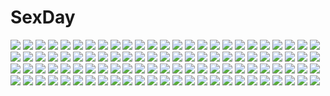 # SexDay
![](https://konachan.com/image/4cd798afb9038e62f03710c7c320db25/Konachan.com%20-%2043435%20angel%20animal%20bat%20blonde_hair%20blush%20bow%20butterfly%20cross%20dress%20flowers%20halo%20hinamori_amu%20horns%20long_hair%20navel%20peach-pit%20pink_hair%20shugo_chara%20skintight.jpg)
![](https://konachan.com/jpeg/46bb5f3e2a5e725e4e8093cca6977289/Konachan.com%20-%20178815%20bed%20blue_hair%20game_cg%20glace%20haneshiro_amane%20koishiki_manual%20long_hair%20no_bra%20open_shirt%20panties%20purple_eyes%20saeki_nao%20sideboob%20underwear.jpg)
![](https://konachan.com/jpeg/bb5d776f29efd30af0c31f779fbe32a0/Konachan.com%20-%20180097%20blonde_hair%20blue_eyes%20game_cg%20hexenhaus%20kazamatsuri_kana%20koi_suru_kimochi_no_hanakotoba%20long_hair%20satou_36%20uniform.jpg)
![](https://konachan.com/image/99bd142bb133ddbc65d70310620a0478/Konachan.com%20-%20182935%20animal_ears%20anthropomorphism%20brown_eyes%20catgirl%20gray_hair%20haik%20headband%20jpeg_artifacts%20long_hair%20panties%20tail%20thighhighs%20twintails%20underwear.jpg)
![](https://konachan.com/image/3dc5ecc98ebe9b5bc5c016a8bb6e40ce/Konachan.com%20-%2041962%20takamichi.jpg)
![](https://konachan.com/jpeg/828dafdd578a673efcfe352d718e4f95/Konachan.com%20-%20194306%20blonde_hair%20blush%20breasts%20dengeki_hime%20hitotonoya_yuuri%20logo%20nipples%20no_bra%20nopan%20open_shirt%20school_uniform%20softhouse-seal%20sword%20thighhighs%20weapon.jpg)
![](https://konachan.com/image/73ac84ae87c11ec6c5e208973352b1b3/Konachan.com%20-%2054393%20crying%20fire%20fujiwara_no_mokou%20long_hair%20touhou.jpg)
![](https://konachan.com/image/670fc7512a2e0216a4f1eb32a33ba473/Konachan.com%20-%2064364%20akiyama_mio%20christmas%20k-on%21%20nakano_azusa.jpg)
![](https://konachan.com/image/097907fddc0b7e18343ab3b8182def39/Konachan.com%20-%20196161%20bikini%20breasts%20chikuishi%20gloves%20idolmaster%20idolmaster_cinderella_girls%20ogata_chieri%20red_eyes%20red_hair%20swimsuit%20thighhighs%20white.jpg)
![](https://konachan.com/jpeg/11251e08958aabf55ee1aa1032f0790e/Konachan.com%20-%20284938%20anus%20ass%20azur_lane%20bell%20blush%20breasts%20kaetzchen%20long_hair%20nipples%20pussy%20red_eyes%20red_hair%20ribbons%20signed%20third-party_edit%20twintails%20uncensored%20white.jpg)
![](https://konachan.com/jpeg/557aa0c68e3289f6c6f2a5ca64b714dc/Konachan.com%20-%20209423%20akatsuki_%28kancolle%29%20anthropomorphism%20cuon_%28kuon%29%20hat%20kantai_collection%20long_hair%20purple_eyes%20purple_hair%20school_uniform%20water.jpg)
![](https://konachan.com/image/45aafc3aef1117a584592b52b9ac4273/Konachan.com%20-%2013154%20girls_bravo%20miharu_sena_kanaka.jpg)
![](https://konachan.com/jpeg/6f409c59eb254f7e18d110d868c0903b/Konachan.com%20-%2062252%20anus%20bed%20blonde_hair%20bra%20breasts%20game_cg%20magus_tale%20navel%20nipples%20open_shirt%20pussy%20spread_legs%20tenmaso%20thighhighs%20uncensored%20underwear%20whirlpool.jpg)
![](https://konachan.com/jpeg/c618bb38ca12d35b5260a41898f88b07/Konachan.com%20-%2050447%20houjou_kuniko%20shangri-la%20vector.jpg)
![](https://konachan.com/jpeg/9a60ac95f2d55ee95cdefe07072cee20/Konachan.com%20-%20163160%203rd_eye%20bed%20blonde_hair%20blue_eyes%20breasts%20censored%20game_cg%20gloves%20kujou_mitsuki%20long_hair%20makita_maki%20nipples%20panties%20pussy%20thighhighs%20underwear.jpg)
![](https://konachan.com/jpeg/7258a0efac6eb029ae50574000f64a8b/Konachan.com%20-%20237012%20animal%20barefoot%20cat%20gray_eyes%20gray_hair%20original%20phone%20school_uniform%20short_hair%20skirt%20tea_%28nakenashi%29.jpg)
![](https://konachan.com/image/cd6153d4a3368f96d1b1a622813e1672/Konachan.com%20-%20141343%20tagme%20tobestyle0.jpg)
![](https://konachan.com/image/dea26f4eca15242f3c1aa57c27c4b0df/Konachan.com%20-%2081801%20brown_hair%20green_eyes%20kiba%20snow%20wolfs_rain.jpg)
![](https://konachan.com/jpeg/08524c131f3e07cb4342723f7e44f898/Konachan.com%20-%20121965%20blonde_hair%20f7%28eiki%29%20toramaru_shou%20touhou%20weapon%20yellow_eyes.jpg)
![](https://konachan.com/jpeg/1cf76da2ffab2954e83f41adc160664a/Konachan.com%20-%20273837%20ass%20breasts%20couch%20dark_skin%20long_hair%20nude%20original%20panties%20panty_pull%20pointed_ears%20purple_eyes%20purple_hair%20signed%20underwear%20wristwear.jpg)
![](https://konachan.com/jpeg/7ae38dbd472eabaaf5697c7d5f4690d0/Konachan.com%20-%20142524%20aoyama_sumika%20bikini%20black_hair%20breasts%20brown_eyes%20cleavage%20coffee-kizoku%20original%20short_hair%20swim_ring%20swimsuit%20tan_lines%20underboob%20white%20wink.jpg)
![](https://konachan.com/image/dce72d75762fdd9b5257973c542229e0/Konachan.com%20-%20184385%20bakemonogatari%20blush%20long_hair%20oshino_shinobu%20panties%20purple_hair%20santa_matsuri%20scan%20sengoku_nadeko%20senjougahara_hitagi%20thighhighs%20underwear.jpg)
![](https://konachan.com/image/7b43116173f45609a8f954b886c7978a/Konachan.com%20-%20193364%20aliasing%20blonde_hair%20blush%20boots%20breasts%20elbow_gloves%20gloves%20headband%20long_hair%20navel%20panties%20sideboob%20skirt%20thighhighs%20underwear%20yellow_eyes.jpg)
![](https://konachan.com/image/0ef0c196b9db2074dabca2203d5a0ec2/Konachan.com%20-%20214492%20anthropomorphism%20brown_eyes%20brown_hair%20cherry_blossoms%20flowers%20i-401_%28kancolle%29%20kantai_collection%20long_hair%20mugcup%20ponytail%20signed%20water.jpg)
![](https://konachan.com/image/759e364f27b12582f88c2d0f660b97b8/Konachan.com%20-%2057452%20blue_eyes%20haramura_nodoka%20miyanaga_saki%20pink_hair%20saki%20school_uniform%20white.jpg)
![](https://konachan.com/jpeg/16d803aa2ebcc76b62446deba4aa114a/Konachan.com%20-%2018566%20ai_%28popotan%29%20mai%20mea%20mii%20popotan%20poyoyon_rokku%20unagi.jpg)
![](https://konachan.com/image/7e7fb08fe2ff57b097621c497a4e5bad/Konachan.com%20-%20187101%20all_male%20animal%20esorano%20fish%20male%20original%20scenic%20underwater%20water.jpg)
![](https://konachan.com/jpeg/b8efbde7ca7a56bd4b8582b2d01ddd1f/Konachan.com%20-%20275190%20breasts%20censored%20game_cg%20hatsujou_switch%20kirihara_megumu%20nude%20paizuri%20penis%20tamahiyo.jpg)
![](https://konachan.com/jpeg/98f16792ea25bbd2ce88f3da2f63ebcc/Konachan.com%20-%20226830%20ao_no_kanata_no_four_rhythm%20satouin_reiko%20scan%20sprite%20suzumori%20tagme_%28character%29.jpg)
![](https://konachan.com/image/ce2109375f12b945976c4e586a84397d/Konachan.com%20-%20115004%20aqua_hair%20blue_eyes%20blush%20breasts%20headphones%20navel%20nipples%20pussy%20pussy_juice%20sayori%20tears%20thighhighs%20twintails%20uncensored%20vocaloid%20wet%20white.jpg)
![](https://konachan.com/image/b677c154cbba92d8f1171459618f6cef/Konachan.com%20-%2038962%20asahina_mikuru%20breasts%20nipples%20no_bra%20shirt_lift%20suzumiya_haruhi_no_yuutsu.jpg)
![](https://konachan.com/image/c754b3026ecc4a1de8cb1d93d7543b85/Konachan.com%20-%2046579%20gray_hair%20izayoi_sakuya%20maid%20red_eyes%20scarlet_%28studioscr%29%20touhou.jpg)
![](https://konachan.com/jpeg/52c00728f60b8cb0b04d775e7dfe7868/Konachan.com%20-%20114297%20blue_hair%20game_cg%20nopan%20rance_quest%20sideboob%20suzume_%28sengoku_rance%29%20sword%20weapon.jpg)
![](https://konachan.com/image/79d7fe4d2a8665f73e95d55b816b64d1/Konachan.com%20-%2062464%20gun%20idolmaster%20kisaragi_chihaya%20polychromatic%20shimoigusa%20weapon.jpg)
![](https://konachan.com/image/1c646ff4068ed569bb928731e163f6f9/Konachan.com%20-%208938%20calendar%20ef%20miyamura_miyako.jpg)
![](https://konachan.com/jpeg/5d48883138f31fc553b129b19d8e17f7/Konachan.com%20-%20287073%20aqua_eyes%20barefoot%20brown_hair%20building%20butterfly%20city%20clouds%20dress%20original%20short_hair%20shorts%20sky%20yukimachi_%28yuki_no_city%29.jpg)
![](https://konachan.com/image/59de2556c51ebced8463327fd2cebae0/Konachan.com%20-%2028712%20chu_x_chu%20game_cg%20pointed_ears%20unisonshift.jpg)
![](https://konachan.com/image/8cfaad47df5b38a40b3e205646257150/Konachan.com%20-%2044913%20all_male%20katekyou_hitman_reborn%20lambo%20male.jpg)
![](https://konachan.com/jpeg/94e32b1cb60bed889e5f8f641196562f/Konachan.com%20-%20133874%20bed%20black_hair%20green_eyes%20komi_zumiko%20long_hair%20original%20school_uniform%20socks%20teddy_bear.jpg)
![](https://konachan.com/image/c16dcd9ac8fc26ac63a277b805ece3aa/Konachan.com%20-%20107402%20armor%20blue_eyes%20chuuou_higashiguchi%20game_cg%20kikokugai%20red_hair%20shaoyan_chuu.jpg)
![](https://konachan.com/image/1def3ec59f2b9a6fdeddcd1c90f3fea8/Konachan.com%20-%2021216%20all_male%20death_note%20l%20male%20polychromatic%20ryuk%20yagami_light.jpg)
![](https://konachan.com/jpeg/cb1695813d92d2451c13b516df170c98/Konachan.com%20-%20155143%20aina_ashwin%20animal%20clochette%20fish%20game_cg%20long_hair%20prism_recollection%20school_uniform%20shintaro%20thighhighs%20water%20white_hair.jpg)
![](https://konachan.com/image/77a7e47c2e4cb95e782896d81fd3b98e/Konachan.com%20-%2052904%20okama%20polychromatic.jpg)
![](https://konachan.com/image/63a1ff6db1cb7454137dfcf389863ce9/Konachan.com%20-%207259%20selendille_diana%20wiz_anniversary.jpg)
![](https://konachan.com/image/dc23500e97ae8a642098e158b107f25d/Konachan.com%20-%2080550%20bra%20breasts%20cleavage%20highschool_of_the_dead%20marufuji_hirotaka%20miyamoto_rei%20nyantype%20panties%20striped_panties%20takagi_saya%20underwear.jpg)
![](https://konachan.com/image/0e5e4707430a1e3a356f9a157a12c9d0/Konachan.com%20-%20156523%20black_hair%20bow_%28weapon%29%20cross_akiha%20dragon%20long_hair%20magic%20original%20pixiv_fantasia%20pointed_ears%20purple_eyes%20thighhighs%20weapon%20wings.jpg)
![](https://konachan.com/jpeg/b6a61289a063e0e0d62cf6fe5dd6f711/Konachan.com%20-%20240345%202girls%20aqua_eyes%20blonde_hair%20blush%20breasts%20clouds%20cropped%20gray_hair%20green_eyes%20headband%20long_hair%20navel%20ribbons%20rumia_tingel%20short_hair%20sky%20swordsouls.jpg)
![](https://konachan.com/image/f9901c29008acef7bdc2a7eef4f41ded/Konachan.com%20-%2019252%20goth-loli%20kirakishou%20lolita_fashion%20rozen_maiden.jpg)
![](https://konachan.com/image/14c20d60a0dab00bb1d952227ebfc6d0/Konachan.com%20-%20153604%20blonde_hair%20boots%20braids%20green_eyes%20green_hair%20hat%20long_hair%20miko%20purple_hair%20red_eyes%20risutaru%20rope%20short_hair%20thighhighs%20touhou%20yellow_eyes.jpg)
![](https://konachan.com/image/c55d7e6d1bc53c723b3479936a4bff14/Konachan.com%20-%2099423%20bow%20bow_%28weapon%29%20kaname_madoka%20mahou_shoujo_madoka_magica%20red_eyes%20sea_%28lordofk%29%20weapon.jpg)
![](https://konachan.com/image/bb858dbd35551b53740f1c8190d0db4f/Konachan.com%20-%2025371%20azumanga_daioh%20kasuga_ayumu%20mihama_chiyo%20mizuhara_koyomi%20sakaki%20takino_tomo.jpg)
![](https://konachan.com/image/49bb9cadf8421bf0e1ca5667dddc16ed/Konachan.com%20-%20208818%20ass%20bodysuit%20braids%20breasts%20cleavage%20hanshu%20hyperdimension_neptunia%20long_hair%20mechagirl%20neptune%20purple_hair%20purple_heart%20sword%20thighhighs%20weapon.jpg)
![](https://konachan.com/image/0e88a9e285c6a71a2917b39f2f479f6b/Konachan.com%20-%207151%20gagraphic%20headphones%20houden_eizou%20logo%20techgirl%20wakusei_girl%20watermark.jpg)
![](https://konachan.com/image/a251f075725ede5b699cba2a16661647/Konachan.com%20-%20250409%202girls%20brown_hair%20card_captor_sakura%20daidouji_tomoyo%20flowers%20green_eyes%20japanese_clothes%20kinomoto_sakura%20long_hair%20petals%20short_hair%20siam_%28meow13%29.jpg)
![](https://konachan.com/image/cf667e3fd18e86e4e1c853e851008756/Konachan.com%20-%20198063%20apple%20aqua_eyes%20barefoot%20blonde_hair%20choker%20flowers%20food%20fruit%20garter%20headdress%20long_hair%20purple_eyes%20purple_hair%20red_hair%20sha%20short_hair%20thighhighs.jpg)
![](https://konachan.com/image/d5c0b4c01f5e169e0c487b142fed33ff/Konachan.com%20-%2040932%20aa_megami-sama%20belldandy%20blue_eyes%20brown_hair%20long_hair%20sky.jpg)
![](https://konachan.com/image/a17c164569e867b6b4e17c4f3358b66c/Konachan.com%20-%2054448%20bakemonogatari%20barefoot%20blonde_hair%20dress%20goggles%20hat%20hinasaki%20katana%20loli%20oshino_shinobu%20red_eyes%20summer_dress%20sword%20vampire%20weapon%20white.jpg)
![](https://konachan.com/jpeg/29fd0ece6592c193ba7677da310f540d/Konachan.com%20-%20251094%20breasts%20cleavage%20fang%20flowers%20knife%20kobayashi_rindou%20long_hair%20orange_eyes%20petals%20ponytail%20red_hair%20shokugeki_no_souma%20signed%20sudou_kira.jpg)
![](https://konachan.com/image/a145d429b06ab6b4831473a9d90d604a/Konachan.com%20-%2070312%20animal_ears%20blue_eyes%20pointed_ears%20polychromatic%20shining_wind%20taka_tony.jpg)
![](https://konachan.com/jpeg/daed26d56289bc71d3fcbb19d562bbe3/Konachan.com%20-%20233763%20building%20city%20clouds%20monorisu%20night%20nobody%20original%20scenic%20sky%20snow%20snowman%20stars%20tree%20winter.jpg)
![](https://konachan.com/image/84420f827b4f0da7b11100d596752dd7/Konachan.com%20-%20137845%202girls%20blonde_hair%20dress%20flandre_scarlet%20hat%20purple_hair%20remilia_scarlet%20ribbons%20touhou%20tsukimiya_kamiko%20vampire%20wings.jpg)
![](https://konachan.com/jpeg/03ee8e8c9a44a69f1e2ccf1f284ded24/Konachan.com%20-%20264454%20blue_eyes%20boruhis%20breasts%20erect_nipples%20fate_grand_order%20fate_%28series%29%20kick%20long_hair%20meltryllis%20navel%20purple_hair%20pussy%20spread_legs.jpg)
![](https://konachan.com/jpeg/49351246bc288316f870cdd2dadf4d32/Konachan.com%20-%20235577%20aki99%20bed%20cameltoe%20momo_velia_deviluke%20tail%20to_love_ru_darkness%20underwear.jpg)
![](https://konachan.com/image/0cf7e5a47e1a0c532bfae97ed01aa149/Konachan.com%20-%2090944%20fate_testarossa%20mahou_shoujo_lyrical_nanoha%20takamachi_nanoha.jpg)
![](https://konachan.com/image/909a511f94f138eef7b417de01422b5b/Konachan.com%20-%20144302%20blue_hair%20bow%20dress%20hat%20heart%20red_eyes%20remilia_scarlet%20risutaru%20short_hair%20touhou%20vampire%20wings%20wink.jpg)
![](https://konachan.com/image/c052bf425f74b3d1f3d271b92a1f0c1a/Konachan.com%20-%208485%20japanese_clothes%20miko%20tagme.jpg)
![](https://konachan.com/image/439e03bba9a523f8559f8939dd273150/Konachan.com%20-%20282309%20bandage%20dress%20idolmaster%20idolmaster_shiny_colors%20polychromatic%20sakeharasu%20yuukoku_kiriko.jpg)
![](https://konachan.com/image/ae527c5a4a3fb2363ade4e48d1634559/Konachan.com%20-%20297892%20barefoot%20blue_hair%20bow%20brown_eyes%20fire%20jiji_%28381134808%29%20long_hair%20scarf%20touhou%20wristwear%20yorigami_shion.jpg)
![](https://konachan.com/jpeg/d67927a1a2ba5bc47f65b713f141a896/Konachan.com%20-%20282892%20animal%20black_hair%20cherry_blossoms%20flowers%20forest%20fuji_choko%20headdress%20japanese_clothes%20long_hair%20original%20rope%20torii%20tree.jpg)
![](https://konachan.com/image/cf0c5e468a6532b57e91d08ed3134fd6/Konachan.com%20-%2049603%20black_hair%20blue_eyes%20dmyo%20forest%20tree%20water%20watermark%20wings.jpg)
![](https://konachan.com/image/b91e4cb5d4d930dd28e08af6a2b1eed0/Konachan.com%20-%2020369%20gun%20gunslinger_girl%20henrietta%20weapon.jpg)
![](https://konachan.com/image/63ddd3591f3aa91272c47c64e6ff3f30/Konachan.com%20-%2053157%20animal%20chinese_clothes%20chinese_dress%20horibe_hiderou%20tiger.jpg)
![](https://konachan.com/image/03382b5239abb0b006519e5ba86654b5/Konachan.com%20-%20142660%20blush%20brown_hair%20flowers%20gary_%28ib%29%20ib%20ib_%28ib%29%20purple_hair%20rose%20satsukizora%20wedding%20wedding_attire.jpg)
![](https://konachan.com/jpeg/42b17296be4b6017661bae7614e2c05d/Konachan.com%20-%20251365%20anus%20black_hair%20blush%20breasts%20cum%20game_cg%20handjob%20kuroki_michi%20long_hair%20navel%20nipples%20nude%20penis%20pussy%20red_eyes%20spread_legs%20uncensored%20water%20wink.jpg)
![](https://konachan.com/image/9997eb45fd8c8b2667df9e0a08054068/Konachan.com%20-%2063031%20black_hair%20darker_than_black%20hei%20red_hair%20signed%20suou_pavlichenko.jpg)
![](https://konachan.com/jpeg/6c8b29c495f7cf0a9753696165da0239/Konachan.com%20-%20277010%20blush%20breasts%20clochette%20cum%20game_cg%20green_eyes%20ibuki_asumi%20long_hair%20navel%20nipples%20nude%20penis%20pussy%20red_hair%20sex%20shintaro%20spread_legs%20uncensored.jpg)
![](https://konachan.com/image/4db00960c5610c0cc223c150ee7acb33/Konachan.com%20-%20108774%20glasses%20headphones%20llee%20long_hair%20majisuka_gakuen%20school_uniform%20short_hair%20skirt%20tagme.jpg)
![](https://konachan.com/image/c6bc53b3a09e85ccdc4f620afa561e3e/Konachan.com%20-%2014407%20anonono%20blue%20oumori_erisu.jpg)
![](https://konachan.com/image/598b70cc74ec7a8a1e4208aab782ae4c/Konachan.com%20-%20140347%20bra%20breasts%20cleavage%20dengeki_moeoh%20glasses%20long_hair%20nipple_slip%20open_shirt%20original%20shinshin%20underwear.jpg)
![](https://konachan.com/jpeg/3cd3ebf2a156b04bfe61d832e740c1f2/Konachan.com%20-%20303056%20blonde_hair%20braids%20final_fantasy%20final_fantasy_xiv%20lalafell%20loli%20long_hair%20pointed_ears%20red_eyes%20umika35%20wink.jpg)
![](https://konachan.com/image/a2debd5c8760baa6109a9a0ac96b4307/Konachan.com%20-%2085111%20barefoot%20blue_hair%20breasts%20nipples%20nopan%20panty_%26_stocking_with_garterbelt%20stocking_%28character%29%20wings%20zax.jpg)
![](https://konachan.com/image/8191c2662b99e6d0fcaf77bba4d9b76a/Konachan.com%20-%2057929%20akiyama_mio%20hirasawa_yui%20k-on%21.jpg)
![](https://konachan.com/image/0ffac0e886080a16d782c6d27bc4314e/Konachan.com%20-%20126549%20another%20black_hair%20doll%20eyepatch%20misaki_mei%20poker-face-008%20school_uniform%20short_hair%20skirt.jpg)
![](https://konachan.com/image/cbba932838d2ba6969b45cea25b3a4f2/Konachan.com%20-%20149280%20aquamary%20building%20forest%20nobody%20original%20scenic%20tree%20watermark.jpg)
![](https://konachan.com/image/6f3af1fb3e2ea71768b8f7ac66eceef8/Konachan.com%20-%20179770%20blush%20bow_%28weapon%29%20breasts%20brown_hair%20cape%20elbow_gloves%20gloves%20headband%20navel%20oshiki_hitoshi%20purple_eyes%20short_hair%20skirt%20twintails%20weapon.jpg)
![](https://konachan.com/image/2bf10e33e45b682eeb38f8f2c7cff8dd/Konachan.com%20-%20229943%20blush%20breasts%20headphones%20nitroplus%20pink_eyes%20pink_hair%20school_uniform%20skirt%20sonico%20super_sonico%20v-mag.jpg)
![](https://konachan.com/jpeg/676b8899560347c4b435cbd919710517/Konachan.com%20-%20153936%20brown_eyes%20brown_hair%20cropped%20original%20ribbons%20scan%20usotsukiya.jpg)
![](https://konachan.com/image/567024d850cf3dc60fb707e156ce69e2/Konachan.com%20-%2038922%202girls%20aqua_eyes%20gouen_no_soleil%20green_hair%20inuu_ruru%20long_hair%20nekonuma_nene%20purple_eyes%20purple_hair%20short_hair%20skyfish.jpg)
![](https://konachan.com/jpeg/73efdb0bdbd9ed948e8c1abe7335998c/Konachan.com%20-%20290724%20bra%20censored%20game_cg%20handjob%20kakegawa_hazuki%20kiba_satoshi%20marmalade%20panties%20purple_eyes%20school_uniform%20skirt%20study_%C2%A7_steady%20underwear%20white_hair.jpg)
![](https://konachan.com/jpeg/3c43889dbd3fa53a58eee1c055e963cb/Konachan.com%20-%20283301%20aliasing%20black_hair%20bra%20breasts%20choker%20flowers%20long_hair%20navel%20ninoko%20nipples%20original%20panties%20see_through%20shirt_lift%20skirt%20thighhighs%20underwear%20wet.jpg)
![](https://konachan.com/image/50d53c0116c35ce353b1d2eae8191d43/Konachan.com%20-%2091139%20black_hair%20gray_eyes%20headband%20long_hair%20microphone%20morikawa_yuki%20thighhighs%20uniform%20white_album.jpg)
![](https://konachan.com/image/aafc9253eeb9f5cb2081f40294603b35/Konachan.com%20-%20162625%20alisa_ilinichina_amiella%20boots%20gatakk%20god_eater%20gray_hair%20hat%20pantyhose%20purple_eyes%20skirt.jpg)
![](https://konachan.com/image/af81c95176847310a244b05c7e12f2df/Konachan.com%20-%2063159%20da_capo.jpg)
![](https://konachan.com/jpeg/f63f83356027cb04b60fc1c6c58ffbc9/Konachan.com%20-%20192588%20animal%20bird%20black_hair%20game_cg%20long_hair%20pink_eyes%20ribbons%20school_uniform%20skirt%20sky%20sprite%20suzumori%20tobisawa_misaki%20water%20yuuki_itsuka.jpg)
![](https://konachan.com/image/9ab4f03d27e369fb955a563dda6579c4/Konachan.com%20-%20166335%20bow%20crossover%20dragonball%20hat%20kamishima_kanon%20male%20purple_hair%20red_eyes%20remilia_scarlet%20short_hair%20son_goku%20touhou%20vampire%20wings.jpg)
![](https://konachan.com/jpeg/cb3cb4572e4b6169bf0aa446e7c87cf4/Konachan.com%20-%20171843%202girls%20animal_ears%20bed%20black_eyes%20blush%20cameltoe%20long_hair%20original%20panties%20red_eyes%20shirohina%20tail%20thighhighs%20underwear%20white_hair%20zettai_ryouiki.jpg)
![](https://konachan.com/jpeg/1037f3cc3330f3fa588e88e88a77e8ac/Konachan.com%20-%20210497%20ashihara_kirino%20bikini%20breasts%20cleavage%20game_cg%20hulotte%20ikegami_akane%20long_hair%20swimsuit%20wet%20white_hair%20yome_sagashi_ga_hakadori_sugite_yabai..jpg)
![](https://konachan.com/image/368c5dbf13b8c3b80acae25f53fd06df/Konachan.com%20-%20171918%20animal%20aqua_eyes%20bandaid%20bird%20blonde_hair%20hat%20kotoba_noriaki%20original%20sky%20sunset%20twintails.jpg)
![](https://konachan.com/image/3467fb8822ae1c48d6f351d7aeecae9a/Konachan.com%20-%20281908%20blonde_hair%20chain%20chong_%28wjzcy6688%29%20horns%20ibuki_suika%20long_hair%20red_eyes%20skirt%20touhou.jpg)
![](https://konachan.com/image/bfc060a1324555df23668d6e4985629b/Konachan.com%20-%20172720%20blue_hair%20halo%20kneehighs%20original%20pink_eyes%20school_uniform%20twintails%20zain.jpg)
